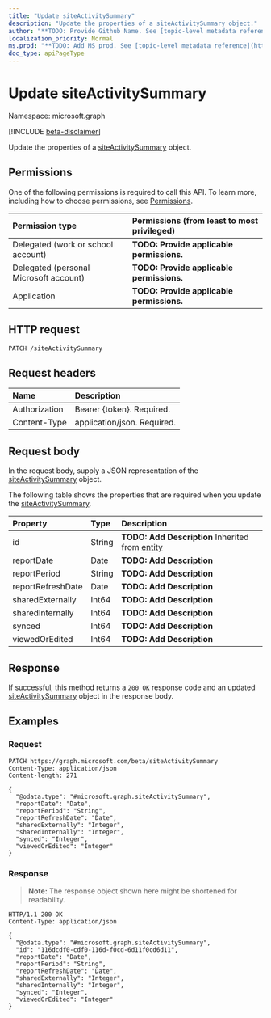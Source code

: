 ```yaml
---
title: "Update siteActivitySummary"
description: "Update the properties of a siteActivitySummary object."
author: "**TODO: Provide Github Name. See [topic-level metadata reference](https://msgo.azurewebsites.net/add/document/guidelines/metadata.html#topic-level-metadata)**"
localization_priority: Normal
ms.prod: "**TODO: Add MS prod. See [topic-level metadata reference](https://msgo.azurewebsites.net/add/document/guidelines/metadata.html#topic-level-metadata)**"
doc_type: apiPageType
---
```


# Update siteActivitySummary
Namespace: microsoft.graph

[!INCLUDE [beta-disclaimer](../../includes/beta-disclaimer.md)]

Update the properties of a [siteActivitySummary](../resources/siteactivitysummary.md) object.

## Permissions
One of the following permissions is required to call this API. To learn more, including how to choose permissions, see [Permissions](/graph/permissions-reference).

|Permission type|Permissions (from least to most privileged)|
|:---|:---|
|Delegated (work or school account)|**TODO: Provide applicable permissions.**|
|Delegated (personal Microsoft account)|**TODO: Provide applicable permissions.**|
|Application|**TODO: Provide applicable permissions.**|

## HTTP request

<!-- {
  "blockType": "ignored"
}
-->
``` http
PATCH /siteActivitySummary
```

## Request headers
|Name|Description|
|:---|:---|
|Authorization|Bearer {token}. Required.|
|Content-Type|application/json. Required.|

## Request body
In the request body, supply a JSON representation of the [siteActivitySummary](../resources/siteactivitysummary.md) object.

The following table shows the properties that are required when you update the [siteActivitySummary](../resources/siteactivitysummary.md).

|Property|Type|Description|
|:---|:---|:---|
|id|String|**TODO: Add Description** Inherited from [entity](../resources/entity.md)|
|reportDate|Date|**TODO: Add Description**|
|reportPeriod|String|**TODO: Add Description**|
|reportRefreshDate|Date|**TODO: Add Description**|
|sharedExternally|Int64|**TODO: Add Description**|
|sharedInternally|Int64|**TODO: Add Description**|
|synced|Int64|**TODO: Add Description**|
|viewedOrEdited|Int64|**TODO: Add Description**|



## Response

If successful, this method returns a `200 OK` response code and an updated [siteActivitySummary](../resources/siteactivitysummary.md) object in the response body.

## Examples

### Request
<!-- {
  "blockType": "request",
  "name": "update_siteactivitysummary"
}
-->
``` http
PATCH https://graph.microsoft.com/beta/siteActivitySummary
Content-Type: application/json
Content-length: 271

{
  "@odata.type": "#microsoft.graph.siteActivitySummary",
  "reportDate": "Date",
  "reportPeriod": "String",
  "reportRefreshDate": "Date",
  "sharedExternally": "Integer",
  "sharedInternally": "Integer",
  "synced": "Integer",
  "viewedOrEdited": "Integer"
}
```


### Response
>**Note:** The response object shown here might be shortened for readability.
<!-- {
  "blockType": "response",
  "truncated": true
}
-->
``` http
HTTP/1.1 200 OK
Content-Type: application/json

{
  "@odata.type": "#microsoft.graph.siteActivitySummary",
  "id": "116dcdf0-cdf0-116d-f0cd-6d11f0cd6d11",
  "reportDate": "Date",
  "reportPeriod": "String",
  "reportRefreshDate": "Date",
  "sharedExternally": "Integer",
  "sharedInternally": "Integer",
  "synced": "Integer",
  "viewedOrEdited": "Integer"
}
```

